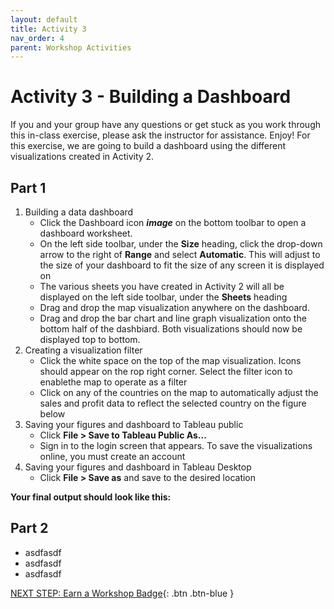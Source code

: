 ```yaml
---
layout: default
title: Activity 3
nav_order: 4
parent: Workshop Activities
---
```


# Activity 3 - Building a Dashboard

If you and your group have any questions or get stuck as you work through this in-class exercise, please ask the instructor for assistance. Enjoy! For this exercise, we are going to build a dashboard using the different visualizations created in Activity 2.

## Part 1
1.  Building a data dashboard
    - Click the Dashboard icon ***image*** on the bottom toolbar to open a dashboard worksheet.
    - On the left side toolbar, under the **Size** heading, click the drop-down arrow to the right of **Range** and select **Automatic**. This will adjust to the size of your dashboard to fit the size of any screen it is displayed on
    - The various sheets you have created in Activity 2 will all be displayed on the left side toolbar, under the **Sheets** heading
    - Drag and drop the map visualization anywhere on the dashboard.
    - Drag and drop the bar chart and line graph visualization onto the bottom half of the dashbiard. Both visualizations should now be displayed top to bottom.
2.  Creating a visualization filter
    - Click the white space on the top of the map visualization. Icons should appear on the rop right corner. Select the filter icon to enablethe map to operate as a filter
    - Click on any of the countries on the map to automatically adjust the sales and profit data to reflect the selected country on the figure below
3.  Saving your figures and dashboard to Tableau public
    - Click **File > Save to Tableau Public As...**
    - Sign in to the login screen that appears. To save the visualizations online, you must create an account
4.  Saving your figures and dashboard in Tableau Desktop
    - Click **File > Save as** and save to the desired location

**Your final output should look like this:**

## Part 2
-   asdfasdf
-   asdfasdf
-   asdfasdf

[NEXT STEP: Earn a Workshop Badge](informal-credentials.html){: .btn .btn-blue }
